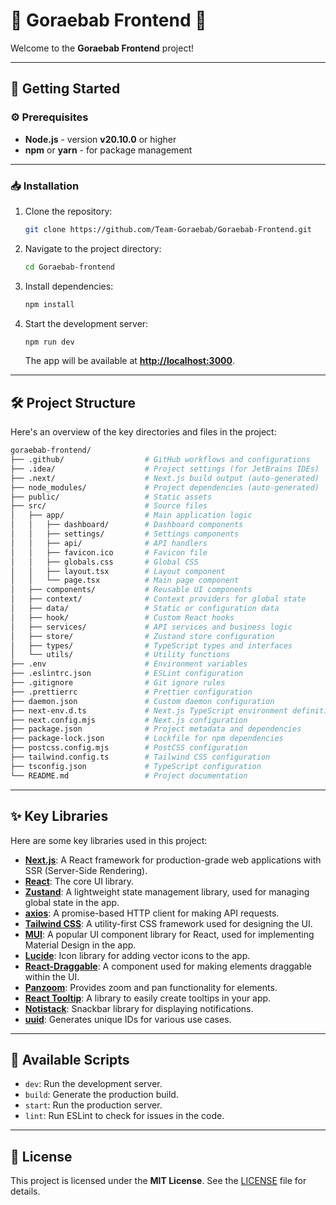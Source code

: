 # 🐳 Goraebab Frontend 🐳

Welcome to the **Goraebab Frontend** project! 

---

## 🚀 Getting Started

### ⚙️ Prerequisites

- **Node.js** - version **v20.10.0** or higher
- **npm** or **yarn** - for package management

---

### 📥 Installation

1. Clone the repository:

    ```bash
    git clone https://github.com/Team-Goraebab/Goraebab-Frontend.git
    ```

2. Navigate to the project directory:

    ```bash
    cd Goraebab-frontend
    ```

3. Install dependencies:

    ```bash
    npm install
    ```

4. Start the development server:

    ```bash
    npm run dev
    ```

    The app will be available at **[http://localhost:3000](http://localhost:3000)**.

---

## 🛠 Project Structure

Here's an overview of the key directories and files in the project:

```bash
goraebab-frontend/
├── .github/                  # GitHub workflows and configurations
├── .idea/                    # Project settings (for JetBrains IDEs)
├── .next/                    # Next.js build output (auto-generated)
├── node_modules/             # Project dependencies (auto-generated)
├── public/                   # Static assets
├── src/                      # Source files
│   ├── app/                  # Main application logic
│   │   ├── dashboard/        # Dashboard components
│   │   ├── settings/         # Settings components
│   │   ├── api/              # API handlers
│   │   ├── favicon.ico       # Favicon file
│   │   ├── globals.css       # Global CSS
│   │   ├── layout.tsx        # Layout component
│   │   └── page.tsx          # Main page component
│   ├── components/           # Reusable UI components
│   ├── context/              # Context providers for global state
│   ├── data/                 # Static or configuration data
│   ├── hook/                 # Custom React hooks
│   ├── services/             # API services and business logic
│   ├── store/                # Zustand store configuration
│   ├── types/                # TypeScript types and interfaces
│   └── utils/                # Utility functions
├── .env                      # Environment variables
├── .eslintrc.json            # ESLint configuration
├── .gitignore                # Git ignore rules
├── .prettierrc               # Prettier configuration
├── daemon.json               # Custom daemon configuration
├── next-env.d.ts             # Next.js TypeScript environment definitions
├── next.config.mjs           # Next.js configuration
├── package.json              # Project metadata and dependencies
├── package-lock.json         # Lockfile for npm dependencies
├── postcss.config.mjs        # PostCSS configuration
├── tailwind.config.ts        # Tailwind CSS configuration
├── tsconfig.json             # TypeScript configuration
└── README.md                 # Project documentation
```



---

## ✨ Key Libraries

Here are some key libraries used in this project:

- **[Next.js](https://nextjs.org/)**: A React framework for production-grade web applications with SSR (Server-Side Rendering).
- **[React](https://reactjs.org/)**: The core UI library.
- **[Zustand](https://github.com/pmndrs/zustand)**: A lightweight state management library, used for managing global state in the app.
- **[axios](https://axios-http.com/)**: A promise-based HTTP client for making API requests.
- **[Tailwind CSS](https://tailwindcss.com/)**: A utility-first CSS framework used for designing the UI.
- **[MUI](https://mui.com/)**: A popular UI component library for React, used for implementing Material Design in the app.
- **[Lucide](https://lucide.dev/)**: Icon library for adding vector icons to the app.
- **[React-Draggable](https://www.npmjs.com/package/react-draggable)**: A component used for making elements draggable within the UI.
- **[Panzoom](https://github.com/timmywil/panzoom)**: Provides zoom and pan functionality for elements.
- **[React Tooltip](https://react-tooltip.com/)**: A library to easily create tooltips in your app.
- **[Notistack](https://notistack.com/)**: Snackbar library for displaying notifications.
- **[uuid](https://www.npmjs.com/package/uuid)**: Generates unique IDs for various use cases.
  
---

## 📄 Available Scripts

- `dev`: Run the development server.
- `build`: Generate the production build.
- `start`: Run the production server.
- `lint`: Run ESLint to check for issues in the code.

---

## 📜 License

This project is licensed under the **MIT License**. See the [LICENSE](./LICENSE) file for details.


